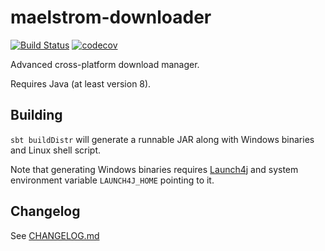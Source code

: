 maelstrom-downloader
=======================

[![Build Status](https://travis-ci.org/frozenspider/maelstrom-downloader.svg?branch=master)](https://travis-ci.org/frozenspider/maelstrom-downloader)
[![codecov](https://codecov.io/gh/frozenspider/maelstrom-downloader/branch/master/graph/badge.svg)](https://codecov.io/gh/frozenspider/maelstrom-downloader)

Advanced cross-platform download manager.

Requires Java (at least version 8).


Building
--------
`sbt buildDistr` will generate a runnable JAR along with Windows binaries
and Linux shell script.

Note that generating Windows binaries requires [Launch4j](http://launch4j.sourceforge.net/)
and system environment variable `LAUNCH4J_HOME` pointing to it. 


Changelog
---------

See [CHANGELOG.md](CHANGELOG.md)
